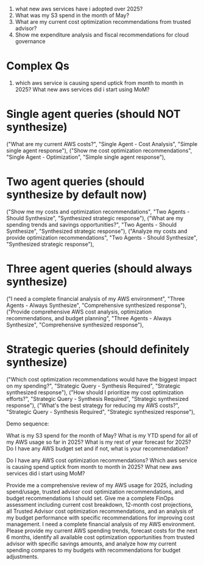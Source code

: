 1. what new aws services have i adopted over 2025?
2. What was my S3 spend in the month of May?
3. What are my current cost optimization recommendations from trusted advisor?
4. Show me expenditure analysis and fiscal recommendations for cloud governance

# Complex Qs

1. which aws service is causing spend uptick from month to month in 2025? What new aws services did i start using MoM?

# Single agent queries (should NOT synthesize)
("What are my current AWS costs?", "Single Agent - Cost Analysis", "Simple single agent response"),
("Show me cost optimization recommendations", "Single Agent - Optimization", "Simple single agent response"),
        
# Two agent queries (should synthesize by default now)
("Show me my costs and optimization recommendations", "Two Agents - Should Synthesize", "Synthesized strategic response"),
("What are my spending trends and savings opportunities?", "Two Agents - Should Synthesize", "Synthesized strategic response"),
("Analyze my costs and provide optimization recommendations", "Two Agents - Should Synthesize", "Synthesized strategic response"),

# Three agent queries (should always synthesize)
("I need a complete financial analysis of my AWS environment", "Three Agents - Always Synthesize", "Comprehensive synthesized response"),
("Provide comprehensive AWS cost analysis, optimization recommendations, and budget planning", "Three Agents - Always Synthesize", "Comprehensive synthesized response"),

# Strategic queries (should definitely synthesize)
("Which cost optimization recommendations would have the biggest impact on my spending?", "Strategic Query - Synthesis Required", "Strategic synthesized response"),
("How should I prioritize my cost optimization efforts?", "Strategic Query - Synthesis Required", "Strategic synthesized response"),
("What's the best strategy for reducing my AWS costs?", "Strategic Query - Synthesis Required", "Strategic synthesized response"),

Demo sequence:

What is my S3 spend for the month of May?
What is my YTD spend for all of my AWS usage so far in 2025?
What is my rest of year forecast for 2025?
Do I have any AWS budget set and if not, what is your recommendation?

Do I have any AWS cost optimization recommendations?
Which aws service is causing spend uptick from month to month in 2025? What new aws services did i start using MoM?

Provide me a comprehensive review of my AWS usage for 2025, including spend/usage, trusted advisor cost optimization recommendations, and budget recommendations I should set. 
Give me a complete FinOps assessment including current cost breakdown, 12-month cost projections, all Trusted Advisor cost optimization recommendations, and an analysis of my budget performance with specific recommendations for improving cost management.
I need a complete financial analysis of my AWS environment. Please provide my current AWS spending trends, forecast costs for the next 6 months, identify all available cost optimization opportunities from trusted advisor with specific savings amounts, and analyze how my current spending compares to my budgets with recommendations for budget adjustments.
